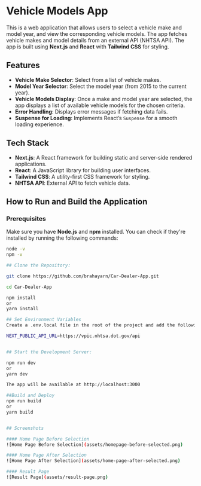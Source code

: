 # Vehicle Models App

This is a web application that allows users to select a vehicle make and model year, and view the corresponding vehicle models. The app fetches vehicle makes and model details from an external API (NHTSA API). The app is built using **Next.js** and **React** with **Tailwind CSS** for styling.

## Features

- **Vehicle Make Selector**: Select from a list of vehicle makes.
- **Model Year Selector**: Select the model year (from 2015 to the current year).
- **Vehicle Models Display**: Once a make and model year are selected, the app displays a list of available vehicle models for the chosen criteria.
- **Error Handling**: Displays error messages if fetching data fails.
- **Suspense for Loading**: Implements React’s `Suspense` for a smooth loading experience.

## Tech Stack

- **Next.js**: A React framework for building static and server-side rendered applications.
- **React**: A JavaScript library for building user interfaces.
- **Tailwind CSS**: A utility-first CSS framework for styling.
- **NHTSA API**: External API to fetch vehicle data.

## How to Run and Build the Application

### Prerequisites

Make sure you have **Node.js** and **npm** installed. You can check if they're installed by running the following commands:

```bash
node -v
npm -v

## Clone the Repository:

git clone https://github.com/brahayarn/Car-Dealer-App.git

cd Car-Dealer-App

npm install
or
yarn install

## Set Environment Variables
Create a .env.local file in the root of the project and add the following:

NEXT_PUBLIC_API_URL=https://vpic.nhtsa.dot.gov/api


## Start the Development Server:

npm run dev
or 
yarn dev

The app will be available at http://localhost:3000

##Build and Deploy
npm run build
or
yarn build


## Screenshots

#### Home Page Before Selection
![Home Page Before Selection](assets/homepage-before-selected.png)

#### Home Page After Selection
![Home Page After Selection](assets/home-page-after-selected.png)

#### Result Page
![Result Page](assets/result-page.png)